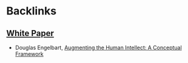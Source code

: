 
# Backlinks
## [White Paper](<White Paper.md>)
- Douglas Engelbart, [Augmenting the Human Intellect: A Conceptual Framework](<Augmenting the Human Intellect: A Conceptual Framework.md>)

